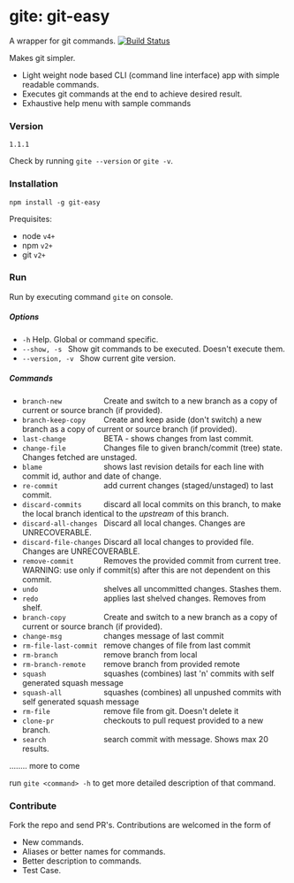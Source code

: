 # gite: git-easy 
A wrapper for git commands. [![Build Status](https://travis-ci.org/pradeepsng30/gite.svg?branch=master)](https://travis-ci.org/pradeepsng30/gite)

Makes git simpler. 
* Light weight node based CLI (command line interface) app with simple readable commands. 
* Executes git commands at the end to achieve desired result. 
* Exhaustive help menu with sample commands

### Version
`1.1.1`

Check by running `gite --version` or `gite -v`.

### Installation
`npm install -g git-easy`

Prequisites:
* node `v4+`
* npm `v2+`
* git `v2+`

### Run
Run by executing command 
`gite` on console.

##### Options
* `-h`                              Help. Global or command specific.
* `--show, -s `                     Show git commands to be executed. Doesn't execute them.
* `--version, -v `                  Show current gite version.

##### Commands
* `branch-new          `            Create and switch to a new branch as a copy of current or source branch (if provided).
* `branch-keep-copy    `            Create and keep aside (don't switch) a new branch as a copy of current or source branch (if provided).
* `last-change         `            BETA - shows changes from last commit.
* `change-file         `            Changes file to given branch/commit (tree) state. Changes fetched are unstaged.
* `blame               `            shows last revision details for each line with commit id, author and date of change.
* `re-commit           `            add current changes (staged/unstaged) to last commit.
* `discard-commits     `            discard all local commits on this branch, to make the local branch identical to the _upstream_ of this branch.
* `discard-all-changes `            Discard all local changes. Changes are UNRECOVERABLE.
* `discard-file-changes`            Discard all local changes to provided file. Changes are UNRECOVERABLE.
* `remove-commit       `            Removes the provided commit from current tree. WARNING: use only if commit(s) after this are not dependent on this commit.
* `undo                `            shelves all uncommitted changes. Stashes them.
* `redo                `            applies last shelved changes. Removes from shelf.
* `branch-copy         `            Create and switch to a new branch as a copy of current or source branch (if provided).
* `change-msg          `            changes message of last commit
* `rm-file-last-commit `            remove changes of file from last commit
* `rm-branch           `            remove branch from local
* `rm-branch-remote    `            remove branch from provided remote
* `squash              `            squashes (combines) last 'n' commits with self generated squash message
* `squash-all          `            squashes (combines) all unpushed commits with self generated squash message
* `rm-file             `            remove file from git. Doesn't delete it
* `clone-pr            `            checkouts to pull request provided to a new branch.
* `search              `            search commit with message. Shows max 20 results.

........ more to come

run `gite <command> -h` to get more detailed description of that command.
### Contribute
Fork the repo and send PR's. Contributions are welcomed in the form of
* New commands.
* Aliases or better names for commands.
* Better description to commands.
* Test Case.
